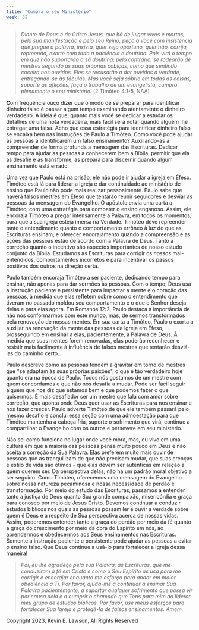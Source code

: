```yaml
---
title: "Cumpra o seu Ministério"
week: 32
---
```


> *Diante de Deus e de Cristo Jesus, que há de julgar vivos e mortos,
> pela sua manifestação e pelo seu Reino, peço a você com insistência
> que pregue a palavra, insista, quer seja oportuno, quer não, corrija,
> repreenda, exorte com toda a paciência e doutrina. Pois virá o tempo
> em que não suportarão a sã doutrina; pelo contrário, se rodearão de
> mestres segundo as suas próprias cobiças, como que sentindo coceira
> nos ouvidos. Eles se recusarão a dar ouvidos à verdade, entregando-se
> às fábulas. Mas você seja sóbrio em todas as coisas, suporte as
> aflições, faça o trabalho de um evangelista, cumpra plenamente o seu
> ministério.* (2 Timóteo 4:1-5, NAA)

**C**om frequência ouço dizer que o modo de se preparar para identificar
dinheiro falso é passar algum tempo examinando atentamente o dinheiro
verdadeiro. A ideia é que, quanto mais você se dedicar a estudar os
detalhes de uma nota verdadeira, mais fácil será notar quando alguém lhe
entregar uma falsa. Acho que essa estratégia para identificar dinheiro
falso se encaixa bem nas instruções de Paulo a Timóteo. Como você pode
ajudar as pessoas a identificarem um falso ensinamento? Auxiliando-as a
compreender de forma profunda a mensagem das Escrituras. Dedicar tempo
para ajudar as pessoas a conhecerem bem a Bíblia, permitir que ela as
desafie e as transforme, as prepara para discernir quando algum
ensinamento está errado.

Uma vez que Paulo está na prisão, ele não pode ir ajudar a igreja em
Éfeso. Timóteo está lá para liderar a igreja e dar continuidade ao
ministério de ensino que Paulo não pode mais realizar pessoalmente.
Paulo sabe que haverá falsos mestres em Éfeso que tentarão reunir
seguidores e desviar as pessoas da mensagem do Evangelho. O apóstolo
envia uma carta a Timóteo, com uma estratégia para combater o ensino
enganoso. Assim, ele encoraja Timóteo a pregar intensamente a Palavra,
em todos os momentos, para que a sua igreja esteja imersa na Verdade.
Timóteo deve repreender tanto o entendimento quanto o comportamento
errôneo à luz do que as Escrituras ensinam, e oferecer encorajamento
quando a compreensão e as ações das pessoas estão de acordo com a
Palavra de Deus. Tanto a correção quanto o incentivo são aspectos
importantes de nosso estudo conjunto da Bíblia. Estudamos as Escrituras
para corrigir os *nossos* mal-entendidos, comportamentos incorretos e
para incentivar os passos positivos dos outros na direção certa.

Paulo também encoraja Timóteo a ser paciente, dedicando tempo para
ensinar, não apenas para dar sermões às pessoas. Com o tempo, Deus usa a
instrução paciente e persistente para impactar a mente e o coração das
pessoas, à medida que elas refletem sobre como o entendimento que
tiveram no passado moldou seu comportamento e o que o Senhor deseja
delas e para elas agora. Em Romanos 12:2, Paulo destaca a importância de
não nos conformarmos com este mundo, mas, de sermos transformados pela
renovação de nossas mentes. Em sua carta a Timóteo, Paulo o exorta a
auxiliar na renovação da mente das pessoas da igreja em Éfeso,
prosseguindo em ensinar a elas, pacientemente, a Palavra de Deus. À
medida que suas mentes forem renovadas, elas poderão reconhecer e
resistir mais facilmente à influência de falsos mestres que tentarão
desviá-las do caminho certo.

Paulo descreve como as pessoas tendem a gravitar em torno de mestres que
"se adaptam às suas próprias paixões", o que é tão verdadeiro hoje
quanto era na época de Paulo. Todos nós gostamos de um mestre com quem
concordamos e que não nos desafia a mudar. Pode ser fácil seguir alguém
que nos diz que estamos bem e que podemos fazer o que quisermos. É mais
desafiador ser um mestre que fala com amor sobre correção, que aponta
onde Deus quer usar as Escrituras para nos ensinar e nos fazer crescer.
Paulo adverte Timóteo de que ele também passará pelo mesmo desafio e
conclui essa seção com uma admoestação para que Timóteo mantenha a
cabeça fria, suporte o sofrimento que virá, continue a compartilhar o
Evangelho com os outros e persevere em seu ministério.

Não sei como funciona no lugar onde você mora, mas, eu vivo em uma
cultura em que a maioria das pessoas pensa muito pouco em Deus e não
aceita a correção da Sua Palavra. Elas preferem muito mais ouvir de
pessoas que as tranquilizam de que não precisam mudar, que suas crenças
e estilo de vida são ótimos - que elas devem ser autênticas em relação a
quem querem ser. Da perspectiva delas, não há um padrão moral objetivo a
ser seguido. Como Timóteo, oferecemos uma mensagem do Evangelho sobre
nossa natureza pecaminosa e nossa necessidade de perdão e transformação.
Por meio do estudo das Escrituras, passamos a entender tanto a justiça
de Deus quanto Sua grande compaixão, misericórdia e graça para conosco
por meio de Jesus Cristo. Devemos continuar a conduzir estudos bíblicos
nos quais as pessoas possam ler e ouvir a verdade sobre quem é Deus e a
respeito de Sua perspectiva acerca de nossas vidas. Assim, poderemos
entender tanto a graça do perdão por meio da fé quanto a graça do
crescimento por meio da obra do Espírito em nós, ao aprendermos e
obedecermos aos Seus ensinamentos nas Escrituras. Somente a instrução
paciente e persistente pode ajudar as pessoas a evitar o ensino falso.
Que Deus continue a usá-lo para fortalecer a Igreja dessa maneira!

> *Pai, eu lhe agradeço pela sua Palavra, as Escrituras, que me
> conduziram à fé em Cristo e como o Seu Espírito as usa para me
> corrigir e encorajar enquanto me esforço para andar em maior
> obediência a Ti. Por favor, ajuda-me a continuar a ensinar Sua Palavra
> pacientemente, a suportar qualquer sofrimento que possa vir por causa
> dela e a cumprir o chamado que Tens para mim ao liderar meu grupo de
> estudos bíblicos. Por favor, use meus esforços para fortalecer Sua
> Igreja e protegê-la de falsos ensinamentos. Amém.*

Copyright 2023, Kevin E. Lawson, All Rights Reserved
